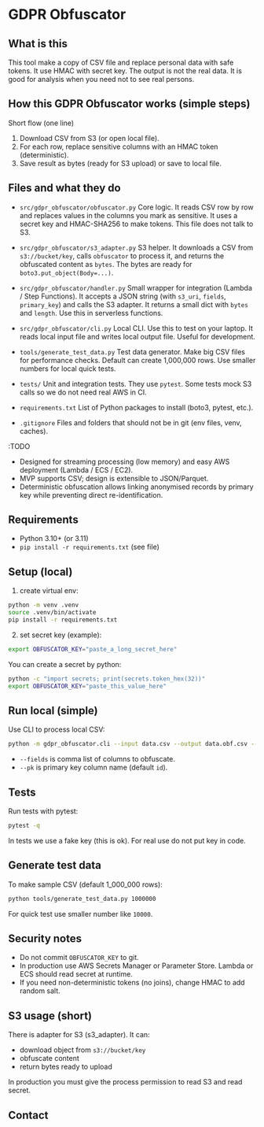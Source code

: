 # GDPR Obfuscator

## What is this

This tool make a copy of CSV file and replace personal data with safe tokens.
It use HMAC with secret key. The output is not the real data. It is good for analysis when you need not to see real persons.

## How this GDPR Obfuscator works (simple steps)
Short flow (one line)
1. Download CSV from S3 (or open local file).
2. For each row, replace sensitive columns with an HMAC token (deterministic).
3. Save result as bytes (ready for S3 upload) or save to local file.

## Files and what they do

* `src/gdpr_obfuscator/obfuscator.py`
  Core logic. It reads CSV row by row and replaces values in the columns you mark as sensitive. It uses a secret key and HMAC-SHA256 to make tokens. This file does not talk to S3.

* `src/gdpr_obfuscator/s3_adapter.py`
  S3 helper. It downloads a CSV from `s3://bucket/key`, calls `obfuscator` to process it, and returns the obfuscated content as `bytes`. The bytes are ready for `boto3.put_object(Body=...)`.

* `src/gdpr_obfuscator/handler.py`
  Small wrapper for integration (Lambda / Step Functions). It accepts a JSON string (with `s3_uri`, `fields`, `primary_key`) and calls the S3 adapter. It returns a small dict with `bytes` and `length`. Use this in serverless functions.

* `src/gdpr_obfuscator/cli.py`
  Local CLI. Use this to test on your laptop. It reads local input file and writes local output file. Useful for development.

* `tools/generate_test_data.py`
  Test data generator. Make big CSV files for performance checks. Default can create 1,000,000 rows. Use smaller numbers for local quick tests.

* `tests/`
  Unit and integration tests. They use `pytest`. Some tests mock S3 calls so we do not need real AWS in CI.

* `requirements.txt`
  List of Python packages to install (boto3, pytest, etc.).

* `.gitignore`
  Files and folders that should not be in git (env files, venv, caches).


:TODO
* Designed for streaming processing (low memory) and easy AWS deployment (Lambda / ECS / EC2).
* MVP supports CSV; design is extensible to JSON/Parquet.
* Deterministic obfuscation allows linking anonymised records by primary key while preventing direct re-identification.

## Requirements

* Python 3.10+ (or 3.11)
* `pip install -r requirements.txt` (see file)

## Setup (local)

1. create virtual env:

```bash
python -m venv .venv
source .venv/bin/activate
pip install -r requirements.txt
```

2. set secret key (example):

```bash
export OBFUSCATOR_KEY="paste_a_long_secret_here"
```

You can create a secret by python:

```bash
python -c "import secrets; print(secrets.token_hex(32))"
export OBFUSCATOR_KEY="paste_this_value_here"
```

## Run local (simple)

Use CLI to process local CSV:

```bash
python -m gdpr_obfuscator.cli --input data.csv --output data.obf.csv --fields email,phone --pk id
```

* `--fields` is comma list of columns to obfuscate.
* `--pk` is primary key column name (default `id`).

## Tests

Run tests with pytest:

```bash
pytest -q
```

In tests we use a fake key (this is ok). For real use do not put key in code.

## Generate test data

To make sample CSV (default 1_000_000 rows):

```bash
python tools/generate_test_data.py 1000000
```

For quick test use smaller number like `10000`.

## Security notes

* Do not commit `OBFUSCATOR_KEY` to git.
* In production use AWS Secrets Manager or Parameter Store. Lambda or ECS should read secret at runtime.
* If you need non-deterministic tokens (no joins), change HMAC to add random salt.

## S3 usage (short)

There is adapter for S3 (s3_adapter). It can:

* download object from `s3://bucket/key`
* obfuscate content
* return bytes ready to upload

In production you must give the process permission to read S3 and read secret.

## Contact
